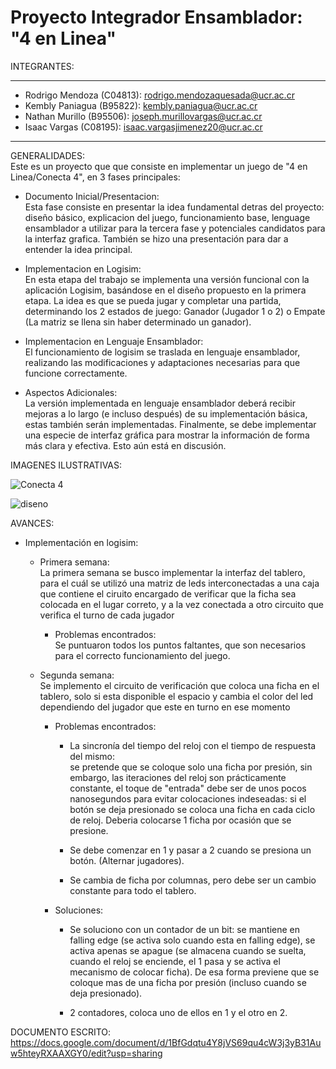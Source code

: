 # Proyecto Integrador Ensamblador: "4 en Linea"
INTEGRANTES:<br/>
********************
* Rodrigo Mendoza (C04813): rodrigo.mendozaquesada@ucr.ac.cr<br/>
* Kembly Paniagua (B95822): kembly.paniagua@ucr.ac.cr<br/>
* Nathan Murillo (B95506): joseph.murillovargas@ucr.ac.cr<br/>
* Isaac Vargas (C08195): isaac.vargasjimenez20@ucr.ac.cr<br/>
*********************
GENERALIDADES:<br/>
  Este es un proyecto que que consiste en implementar un juego de "4 en Linea/Conecta 4", en 3 fases principales:<br/>
  
* Documento Inicial/Presentacion:<br/>
  Esta fase consiste en presentar la idea fundamental detras del proyecto: diseño básico, explicacion del juego, funcionamiento base, lenguage ensamblador a utilizar para la tercera fase y potenciales candidatos para la interfaz grafica. También se hizo una presentación para dar a entender la idea principal.  <br/>

* Implementacion en Logisim:<br/>
  En esta etapa del trabajo se implementa una versión funcional con la aplicación Logisim, basándose en el diseño propuesto en la primera etapa. La idea es que se pueda jugar y completar una partida, determinando los 2 estados de juego: Ganador (Jugador 1 o 2) o Empate (La matriz se llena sin haber determinado un ganador).

* Implementacion en Lenguaje Ensamblador:<br/>
El funcionamiento de logisim se traslada en lenguaje ensamblador, realizando las modificaciones y adaptaciones necesarias para que funcione correctamente. <br/>

* Aspectos Adicionales:<br/>
La versión implementada en lenguaje ensamblador deberá recibir mejoras a lo largo (e incluso después) de su implementación básica, estas también serán implementadas.
Finalmente, se debe implementar una especie de interfaz gráfica para mostrar la información de forma más clara y efectiva. Esto aún está en discusión. <br/>

IMAGENES ILUSTRATIVAS:<br/>

![Conecta 4](https://user-images.githubusercontent.com/102835455/188782153-d3daecbf-741f-4154-8891-93b6e317a2f4.PNG)


![diseno](https://user-images.githubusercontent.com/102835455/188782334-08c5e605-a5ea-42d2-9c40-8b864d7244d8.png)

AVANCES:<br/>

* Implementación en logisim:<br/>
  * Primera semana:<br/>
  La primera semana se busco implementar la interfaz del tablero, para el cuál se utilizó una matriz de leds interconectadas a una caja que contiene el ciruito encargado de verificar que la ficha sea colocada en el lugar correto, y a la vez conectada a otro circuito que verifica el turno de cada jugador <br/>
    * Problemas encontrados:<br/>
      Se puntuaron todos los puntos faltantes, que son necesarios para el correcto funcionamiento del juego. <br/>
  
  * Segunda semana: <br/>
    Se implemento el circuito de verificación que coloca una ficha en el tablero, solo si esta disponible el espacio y cambia el color del led dependiendo del jugador que este en turno en ese momento <br/>
  
    * Problemas encontrados:<br/>
      * La sincronía del tiempo del reloj con el tiempo de respuesta del mismo:<br/>
se pretende que se coloque solo una ficha por presión, sin embargo, las iteraciones del reloj son prácticamente constante, el toque 
de "entrada" debe ser de unos pocos nanosegundos para evitar colocaciones indeseadas:
si el botón se deja presionado se coloca una ficha en cada ciclo de reloj. Deberia colocarse 1 ficha por ocasión que se presione.<br/>

      * Se debe comenzar en 1 y pasar a 2 cuando se presiona un botón. (Alternar jugadores).<br/>

      * Se cambia de ficha por columnas, pero debe ser un cambio constante para todo el tablero. <br/>


    * Soluciones:<br/>
      * Se soluciono con un contador de un bit: se mantiene en falling edge (se activa solo cuando esta en falling edge), se activa apenas se apague (se almacena cuando se suelta, cuando el reloj se enciende, el 1 pasa y se activa el mecanismo de colocar ficha). De esa forma previene que se coloque mas de una ficha por presión (incluso cuando se deja presionado).<br/>

      * 2 contadores, coloca uno de ellos en 1 y el otro en 2. <br/> 


DOCUMENTO ESCRITO:
https://docs.google.com/document/d/1BfGdqtu4Y8jVS69qu4cW3j3yB31Auw5hteyRXAAXGY0/edit?usp=sharing<br/>


 

 

